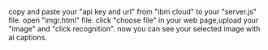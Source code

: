 copy  and paste your "api key and url" from "ibm cloud" to your "server.js" file.
open "imgr.html" file.
click "choose file" in your web page,upload your "image"  and "click recognition".
now you can see your selected image with ai captions.
